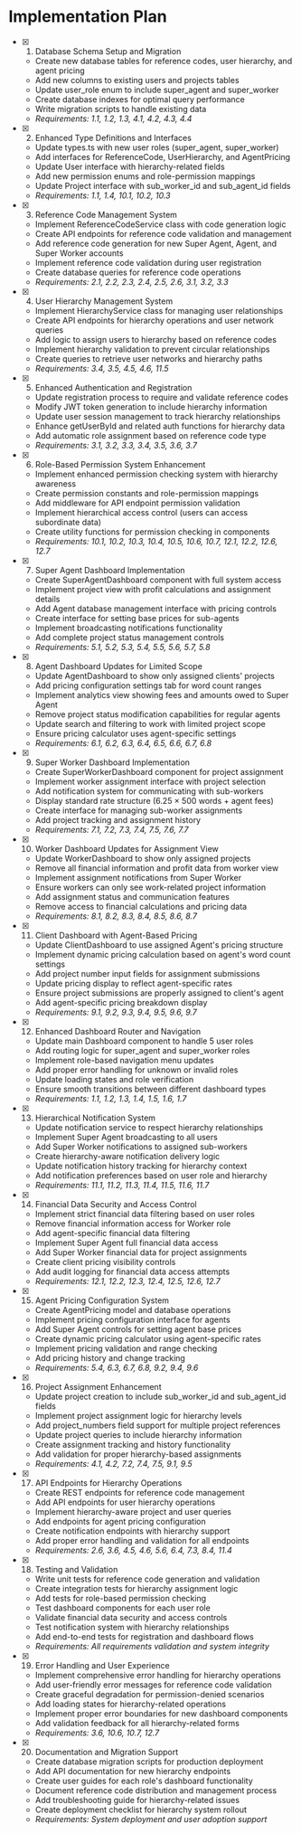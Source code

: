 # Implementation Plan

- [x] 1. Database Schema Setup and Migration
  - Create new database tables for reference codes, user hierarchy, and agent pricing
  - Add new columns to existing users and projects tables
  - Update user_role enum to include super_agent and super_worker
  - Create database indexes for optimal query performance
  - Write migration scripts to handle existing data
  - _Requirements: 1.1, 1.2, 1.3, 4.1, 4.2, 4.3, 4.4_

- [x] 2. Enhanced Type Definitions and Interfaces
  - Update types.ts with new user roles (super_agent, super_worker)
  - Add interfaces for ReferenceCode, UserHierarchy, and AgentPricing
  - Update User interface with hierarchy-related fields
  - Add new permission enums and role-permission mappings
  - Update Project interface with sub_worker_id and sub_agent_id fields
  - _Requirements: 1.1, 1.4, 10.1, 10.2, 10.3_

- [x] 3. Reference Code Management System
  - Implement ReferenceCodeService class with code generation logic
  - Create API endpoints for reference code validation and management
  - Add reference code generation for new Super Agent, Agent, and Super Worker accounts
  - Implement reference code validation during user registration
  - Create database queries for reference code operations
  - _Requirements: 2.1, 2.2, 2.3, 2.4, 2.5, 2.6, 3.1, 3.2, 3.3_

- [x] 4. User Hierarchy Management System
  - Implement HierarchyService class for managing user relationships
  - Create API endpoints for hierarchy operations and user network queries
  - Add logic to assign users to hierarchy based on reference codes
  - Implement hierarchy validation to prevent circular relationships
  - Create queries to retrieve user networks and hierarchy paths
  - _Requirements: 3.4, 3.5, 4.5, 4.6, 11.5_

- [x] 5. Enhanced Authentication and Registration
  - Update registration process to require and validate reference codes
  - Modify JWT token generation to include hierarchy information
  - Update user session management to track hierarchy relationships
  - Enhance getUserById and related auth functions for hierarchy data
  - Add automatic role assignment based on reference code type
  - _Requirements: 3.1, 3.2, 3.3, 3.4, 3.5, 3.6, 3.7_

- [x] 6. Role-Based Permission System Enhancement
  - Implement enhanced permission checking system with hierarchy awareness
  - Create permission constants and role-permission mappings
  - Add middleware for API endpoint permission validation
  - Implement hierarchical access control (users can access subordinate data)
  - Create utility functions for permission checking in components
  - _Requirements: 10.1, 10.2, 10.3, 10.4, 10.5, 10.6, 10.7, 12.1, 12.2, 12.6, 12.7_

- [x] 7. Super Agent Dashboard Implementation
  - Create SuperAgentDashboard component with full system access
  - Implement project view with profit calculations and assignment details
  - Add Agent database management interface with pricing controls
  - Create interface for setting base prices for sub-agents
  - Implement broadcasting notifications functionality
  - Add complete project status management controls
  - _Requirements: 5.1, 5.2, 5.3, 5.4, 5.5, 5.6, 5.7, 5.8_

- [x] 8. Agent Dashboard Updates for Limited Scope
  - Update AgentDashboard to show only assigned clients' projects
  - Add pricing configuration settings tab for word count ranges
  - Implement analytics view showing fees and amounts owed to Super Agent
  - Remove project status modification capabilities for regular agents
  - Update search and filtering to work with limited project scope
  - Ensure pricing calculator uses agent-specific settings
  - _Requirements: 6.1, 6.2, 6.3, 6.4, 6.5, 6.6, 6.7, 6.8_

- [x] 9. Super Worker Dashboard Implementation
  - Create SuperWorkerDashboard component for project assignment
  - Implement worker assignment interface with project selection
  - Add notification system for communicating with sub-workers
  - Display standard rate structure (6.25 × 500 words + agent fees)
  - Create interface for managing sub-worker assignments
  - Add project tracking and assignment history
  - _Requirements: 7.1, 7.2, 7.3, 7.4, 7.5, 7.6, 7.7_

- [x] 10. Worker Dashboard Updates for Assignment View
  - Update WorkerDashboard to show only assigned projects
  - Remove all financial information and profit data from worker view
  - Implement assignment notifications from Super Worker
  - Ensure workers can only see work-related project information
  - Add assignment status and communication features
  - Remove access to financial calculations and pricing data
  - _Requirements: 8.1, 8.2, 8.3, 8.4, 8.5, 8.6, 8.7_

- [x] 11. Client Dashboard with Agent-Based Pricing
  - Update ClientDashboard to use assigned Agent's pricing structure
  - Implement dynamic pricing calculation based on agent's word count settings
  - Add project number input fields for assignment submissions
  - Update pricing display to reflect agent-specific rates
  - Ensure project submissions are properly assigned to client's agent
  - Add agent-specific pricing breakdown display
  - _Requirements: 9.1, 9.2, 9.3, 9.4, 9.5, 9.6, 9.7_

- [x] 12. Enhanced Dashboard Router and Navigation
  - Update main Dashboard component to handle 5 user roles
  - Add routing logic for super_agent and super_worker roles
  - Implement role-based navigation menu updates
  - Add proper error handling for unknown or invalid roles
  - Update loading states and role verification
  - Ensure smooth transitions between different dashboard types
  - _Requirements: 1.1, 1.2, 1.3, 1.4, 1.5, 1.6, 1.7_

- [x] 13. Hierarchical Notification System
  - Update notification service to respect hierarchy relationships
  - Implement Super Agent broadcasting to all users
  - Add Super Worker notifications to assigned sub-workers
  - Create hierarchy-aware notification delivery logic
  - Update notification history tracking for hierarchy context
  - Add notification preferences based on user role and hierarchy
  - _Requirements: 11.1, 11.2, 11.3, 11.4, 11.5, 11.6, 11.7_

- [x] 14. Financial Data Security and Access Control
  - Implement strict financial data filtering based on user roles
  - Remove financial information access for Worker role
  - Add agent-specific financial data filtering
  - Implement Super Agent full financial data access
  - Add Super Worker financial data for project assignments
  - Create client pricing visibility controls
  - Add audit logging for financial data access attempts
  - _Requirements: 12.1, 12.2, 12.3, 12.4, 12.5, 12.6, 12.7_

- [x] 15. Agent Pricing Configuration System
  - Create AgentPricing model and database operations
  - Implement pricing configuration interface for agents
  - Add Super Agent controls for setting agent base prices
  - Create dynamic pricing calculator using agent-specific rates
  - Implement pricing validation and range checking
  - Add pricing history and change tracking
  - _Requirements: 5.4, 6.3, 6.7, 6.8, 9.2, 9.4, 9.6_

- [x] 16. Project Assignment Enhancement
  - Update project creation to include sub_worker_id and sub_agent_id fields
  - Implement project assignment logic for hierarchy levels
  - Add project_numbers field support for multiple project references
  - Update project queries to include hierarchy information
  - Create assignment tracking and history functionality
  - Add validation for proper hierarchy-based assignments
  - _Requirements: 4.1, 4.2, 7.2, 7.4, 7.5, 9.1, 9.5_

- [x] 17. API Endpoints for Hierarchy Operations
  - Create REST endpoints for reference code management
  - Add API endpoints for user hierarchy operations
  - Implement hierarchy-aware project and user queries
  - Add endpoints for agent pricing configuration
  - Create notification endpoints with hierarchy support
  - Add proper error handling and validation for all endpoints
  - _Requirements: 2.6, 3.6, 4.5, 4.6, 5.6, 6.4, 7.3, 8.4, 11.4_

- [x] 18. Testing and Validation
  - Write unit tests for reference code generation and validation
  - Create integration tests for hierarchy assignment logic
  - Add tests for role-based permission checking
  - Test dashboard components for each user role
  - Validate financial data security and access controls
  - Test notification system with hierarchy relationships
  - Add end-to-end tests for registration and dashboard flows
  - _Requirements: All requirements validation and system integrity_

- [x] 19. Error Handling and User Experience
  - Implement comprehensive error handling for hierarchy operations
  - Add user-friendly error messages for reference code validation
  - Create graceful degradation for permission-denied scenarios
  - Add loading states for hierarchy-related operations
  - Implement proper error boundaries for new dashboard components
  - Add validation feedback for all hierarchy-related forms
  - _Requirements: 3.6, 10.6, 10.7, 12.7_

- [x] 20. Documentation and Migration Support
  - Create database migration scripts for production deployment
  - Add API documentation for new hierarchy endpoints
  - Create user guides for each role's dashboard functionality
  - Document reference code distribution and management process
  - Add troubleshooting guide for hierarchy-related issues
  - Create deployment checklist for hierarchy system rollout
  - _Requirements: System deployment and user adoption support_